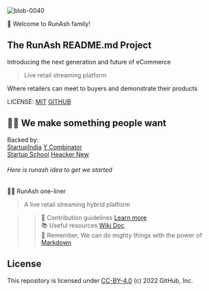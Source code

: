 ![blob-0040](https://user-images.githubusercontent.com/61916324/132724592-e5bef25e-36d9-4da8-bbc6-84a24183c8e2.png)
<p align="centre"> 👋 Welcome to RunAsh family! </p>

## The RunAsh README.md Project
Introducing the next generation and future of eCommerce 

>Live retail streaming platform 
>
  Where retailers can meet to buyers and demonstrate their products

LICENSE: [MIT](url) [GITHUB](url)  
  
## 🧑‍💻 We make something people want ##
  Backed by:<br> [StartupIndia](url) [Y Combinator](url)<br>[Startup School](url) [Heacker New](url)
 ###### Here is runash idea to get we started ######
  
 🙋‍♀️ RunAsh one-liner<br>
> A live retail streaming hybrid platform  
  
 >>🌈 Contribution guidelines  [Learn more ](url)<br>
 📚 Useful resources [Wiki Doc](url) <br>
 🧙 Remember, We can do mighty things with the power of [Markdown](https://docs.github.com/github/writing-on-github/getting-started-with-writing-and-formatting-on-github/basic-writing-and-formatting-syntax)


## License
  This repository is licensed under [CC-BY-4.0](../LICENSE) (c) 2022 GitHub, Inc.

